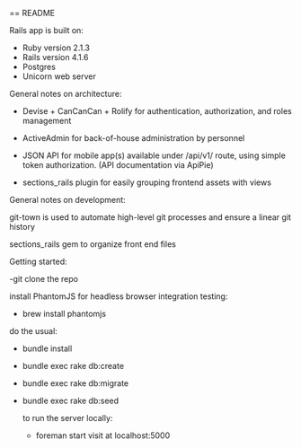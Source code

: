 == README

Rails app is built on:

- Ruby version 2.1.3
- Rails version 4.1.6
- Postgres
- Unicorn web server



General notes on architecture:

- Devise + CanCanCan + Rolify for authentication, authorization, and roles management

- ActiveAdmin for back-of-house administration by personnel

- JSON API for mobile app(s) available under /api/v1/ route, using simple token authorization. (API documentation via ApiPie)

- sections_rails plugin for easily grouping frontend assets with views



General notes on development:

git-town is used to automate high-level git processes and ensure a linear git history

sections_rails gem to organize front end files



Getting started:

-git clone 
  the repo

install PhantomJS for headless browser integration testing: 
- brew install phantomjs

do the usual:
- bundle install
- bundle exec rake db:create
- bundle exec rake db:migrate
- bundle exec rake db:seed
  
  to run the server locally: 
  - foreman start 
  visit at localhost:5000
